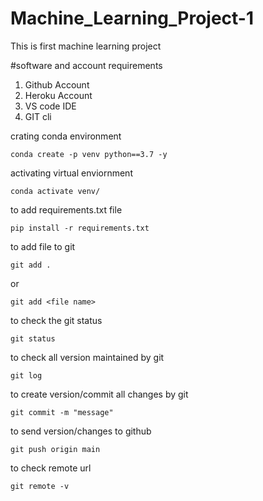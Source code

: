 # Machine_Learning_Project-1
This is first machine learning project
 
#software and account requirements
1. Github Account
2. Heroku Account
3. VS code IDE
4. GIT cli


crating conda environment
```
conda create -p venv python==3.7 -y
```


activating virtual enviornment
```
conda activate venv/
```


to add requirements.txt file
```
pip install -r requirements.txt
```


to add file to git
```
git add .
```

or

```
git add <file name>
```


to check the git status
```
git status
```

to check all version maintained by git
```
git log
```


to create version/commit all changes by git
```
git commit -m "message"
```

to send version/changes to github
```
git push origin main
```

to check remote url
```
git remote -v
```

